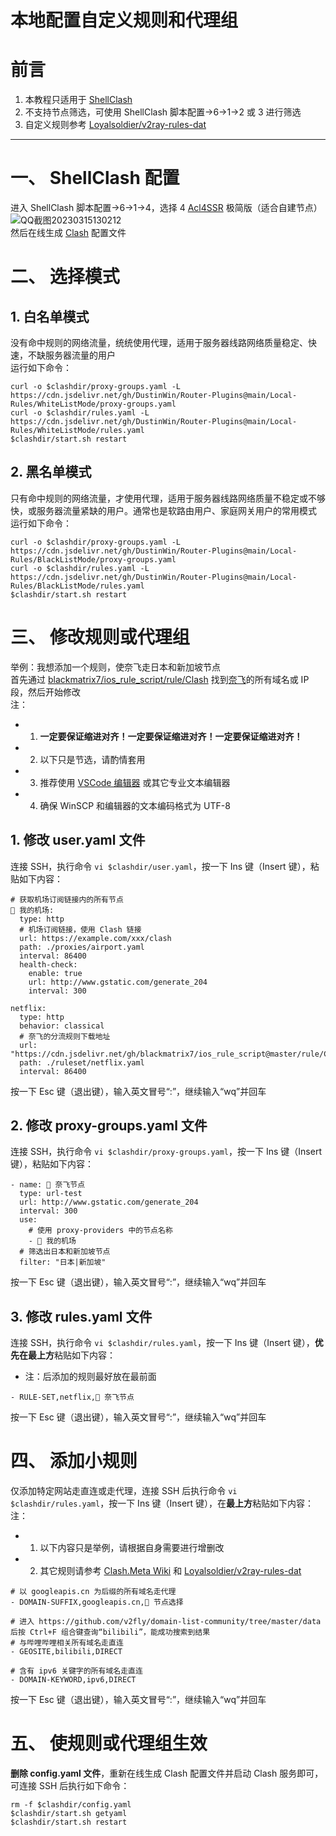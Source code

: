 # 本地配置自定义规则和代理组
# 前言
1. 本教程只适用于 [ShellClash](https://github.com/juewuy/ShellClash)
2. 不支持节点筛选，可使用 ShellClash 脚本配置->6->1->2 或 3 进行筛选
3. 自定义规则参考 [Loyalsoldier/v2ray-rules-dat](https://github.com/Loyalsoldier/clash-rules)
---
# 一、 ShellClash 配置
进入 ShellClash 脚本配置->6->1->4，选择 4 [Acl4SSR](https://acl4ssr-sub.github.io/) 极简版（适合自建节点）  
![QQ截图20230315130212](https://user-images.githubusercontent.com/45238096/225292060-270091da-324b-4c84-8f94-74c2fcb2dc75.png)  
然后在线生成 [Clash](https://github.com/Dreamacro/clash/wiki) 配置文件
# 二、 选择模式
## 1. 白名单模式
没有命中规则的网络流量，统统使用代理，适用于服务器线路网络质量稳定、快速，不缺服务器流量的用户  
运行如下命令：
```
curl -o $clashdir/proxy-groups.yaml -L https://cdn.jsdelivr.net/gh/DustinWin/Router-Plugins@main/Local-Rules/WhiteListMode/proxy-groups.yaml
curl -o $clashdir/rules.yaml -L https://cdn.jsdelivr.net/gh/DustinWin/Router-Plugins@main/Local-Rules/WhiteListMode/rules.yaml
$clashdir/start.sh restart
```
## 2. 黑名单模式
只有命中规则的网络流量，才使用代理，适用于服务器线路网络质量不稳定或不够快，或服务器流量紧缺的用户。通常也是软路由用户、家庭网关用户的常用模式  
运行如下命令：
```
curl -o $clashdir/proxy-groups.yaml -L https://cdn.jsdelivr.net/gh/DustinWin/Router-Plugins@main/Local-Rules/BlackListMode/proxy-groups.yaml
curl -o $clashdir/rules.yaml -L https://cdn.jsdelivr.net/gh/DustinWin/Router-Plugins@main/Local-Rules/BlackListMode/rules.yaml
$clashdir/start.sh restart
```
# 三、 修改规则或代理组 
举例：我想添加一个规则，使奈飞走日本和新加坡节点  
首先通过 [blackmatrix7/ios_rule_script/rule/Clash](https://github.com/blackmatrix7/ios_rule_script/tree/master/rule/Clash) 找到[奈飞](https://www.netflix.com)的所有域名或 IP 段，然后开始修改  
注：
- 1. **一定要保证缩进对齐！一定要保证缩进对齐！一定要保证缩进对齐！**
- 2. 以下只是节选，请酌情套用
- 3. 推荐使用 [VSCode 编辑器](https://code.visualstudio.com/Download) 或其它专业文本编辑器
- 4. 确保 WinSCP 和编辑器的文本编码格式为 UTF-8

## 1. 修改 user.yaml 文件
连接 SSH，执行命令 `vi $clashdir/user.yaml`，按一下 Ins 键（Insert 键），粘贴如下内容：
```
# 获取机场订阅链接内的所有节点
🛫 我的机场:
  type: http
  # 机场订阅链接，使用 Clash 链接
  url: https://example.com/xxx/clash
  path: ./proxies/airport.yaml
  interval: 86400
  health-check:
    enable: true
    url: http://www.gstatic.com/generate_204
    interval: 300

netflix:
  type: http
  behavior: classical
  # 奈飞的分流规则下载地址
  url: "https://cdn.jsdelivr.net/gh/blackmatrix7/ios_rule_script@master/rule/Clash/Netflix/Netflix.yaml"
  path: ./ruleset/netflix.yaml
  interval: 86400
```
按一下 Esc 键（退出键），输入英文冒号“:”，继续输入“wq”并回车
## 2. 修改 proxy-groups.yaml 文件
连接 SSH，执行命令 `vi $clashdir/proxy-groups.yaml`，按一下 Ins 键（Insert 键），粘贴如下内容：
```
- name: 🎥 奈飞节点
  type: url-test
  url: http://www.gstatic.com/generate_204
  interval: 300
  use:
    # 使用 proxy-providers 中的节点名称
    - 🛫 我的机场
  # 筛选出日本和新加坡节点
  filter: "日本|新加坡"
```
按一下 Esc 键（退出键），输入英文冒号“:”，继续输入“wq”并回车
## 3. 修改 rules.yaml 文件
连接 SSH，执行命令 `vi $clashdir/rules.yaml`，按一下 Ins 键（Insert 键），**优先在最上方**粘贴如下内容：
- 注：后添加的规则最好放在最前面

```
- RULE-SET,netflix,🎥 奈飞节点
```
按一下 Esc 键（退出键），输入英文冒号“:”，继续输入“wq”并回车
# 四、 添加小规则
仅添加特定网站走直连或走代理，连接 SSH 后执行命令 `vi $clashdir/rules.yaml`，按一下 Ins 键（Insert 键），在**最上方**粘贴如下内容：  
注：
- 1. 以下内容只是举例，请根据自身需要进行增删改
- 2. 其它规则请参考 [Clash.Meta Wiki](https://github.com/MetaCubeX/Clash.Meta/wiki/Configuring-example#rules) 和 [Loyalsoldier/v2ray-rules-dat](https://github.com/Loyalsoldier/v2ray-rules-dat)

```
# 以 googleapis.cn 为后缀的所有域名走代理
- DOMAIN-SUFFIX,googleapis.cn,🚀 节点选择

# 进入 https://github.com/v2fly/domain-list-community/tree/master/data 后按 Ctrl+F 组合键查询“bilibili”，能成功搜索到结果
# 与哔哩哔哩相关所有域名走直连
- GEOSITE,bilibili,DIRECT

# 含有 ipv6 关键字的所有域名走直连
- DOMAIN-KEYWORD,ipv6,DIRECT
```
按一下 Esc 键（退出键），输入英文冒号“:”，继续输入“wq”并回车
# 五、 使规则或代理组生效
**删除 config.yaml 文件**，重新在线生成 Clash 配置文件并启动 Clash 服务即可，可连接 SSH 后执行如下命令：
```
rm -f $clashdir/config.yaml
$clashdir/start.sh getyaml
$clashdir/start.sh restart
```
